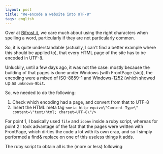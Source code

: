 ```yaml
---
layout: post
title: "Re-encode a website into UTF-8"
tags: english
---
```


Over at [Bifrost.it](http://bifrost.it), we care much about using the right characters when spelling a word, particularly if they are not particularly common.

So, it is quite understandable (actually, I can't find a better example where this should be applied to), that every HTML page of the site has to be encoded in UTF-8. 

Unluckily, until a few days ago, it was not the case: mostly because the building of that pages is done under Windows (with FrontPage (sic)), the encoding were a mixed of ISO-8859-1 and Windows-1252 (which showed up as `unknown-8bit`.

So, we needed to do the following:

1. Check which encoding had a page, and convert from that to UTF-8
2. Insert the HTML meta tag `<meta http-equiv=\"Content-Type\" content=\"text/html; charset=UTF-8\"/>`

For point 1, I basically used `file` and `iconv` inside a ruby script, whereas for point 2 I took advantage of the fact that the pages were written with FrontPage, which dirties the code a lot with its own crap, and so I simply performed a find& replace on one of this useless things it adds.

The ruby script to obtain all is the (more or less) following:

<script src="https://gist.github.com/2517777.js"> </script>